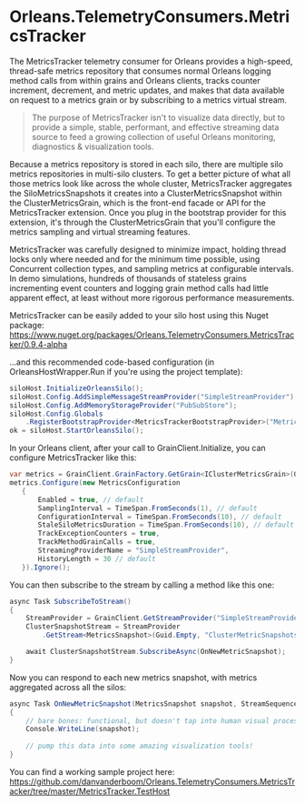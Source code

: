 # Orleans.TelemetryConsumers.MetricsTracker
The MetricsTracker telemetry consumer for Orleans provides a high-speed, thread-safe metrics repository that consumes normal Orleans logging method calls from within grains and Orleans clients, tracks counter increment, decrement, and metric updates, and makes that data available on request to a metrics grain or by subscribing to a metrics virtual stream.

>The purpose of MetricsTracker isn't to visualize data directly, but to provide a simple, stable, performant, and effective streaming data source to feed a growing collection of useful Orleans monitoring, diagnostics & visualization tools.

Because a metrics repository is stored in each silo, there are multiple silo metrics repositories in multi-silo clusters. To get a better picture of what all those metrics look like across the whole cluster, MetricsTracker aggregates the SiloMetricsSnapshots it creates into a ClusterMetricsSnapshot within the ClusterMetricsGrain, which is the front-end facade or API for the MetricsTracker extension. Once you plug in the bootstrap provider for this extension, it's through the ClusterMetricsGrain that you'll configure the metrics sampling and virtual streaming features.

MetricsTracker was carefully designed to minimize impact, holding thread locks only where needed and for the minimum time possible, using Concurrent collection types, and sampling metrics at configurable intervals. In demo simulations, hundreds of thousands of stateless grains incrementing event counters and logging grain method calls had little apparent effect, at least without more rigorous performance measurements.

MetricsTracker can be easily added to your silo host using this Nuget package:
https://www.nuget.org/packages/Orleans.TelemetryConsumers.MetricsTracker/0.9.4-alpha

...and this recommended code-based configuration (in OrleansHostWrapper.Run if you're using the project template):

```csharp
siloHost.InitializeOrleansSilo();
siloHost.Config.AddSimpleMessageStreamProvider("SimpleStreamProvider");
siloHost.Config.AddMemoryStorageProvider("PubSubStore");
siloHost.Config.Globals
    .RegisterBootstrapProvider<MetricsTrackerBootstrapProvider>("MetricsTracker");
ok = siloHost.StartOrleansSilo();
```

In your Orleans client, after your call to GrainClient.Initialize, you can configure MetricsTracker like this:

```csharp
var metrics = GrainClient.GrainFactory.GetGrain<IClusterMetricsGrain>(Guid.Empty);
metrics.Configure(new MetricsConfiguration
   {
       Enabled = true, // default
       SamplingInterval = TimeSpan.FromSeconds(1), // default
       ConfigurationInterval = TimeSpan.FromSeconds(10), // default
       StaleSiloMetricsDuration = TimeSpan.FromSeconds(10), // default
       TrackExceptionCounters = true,
       TrackMethodGrainCalls = true,
       StreamingProviderName = "SimpleStreamProvider",
       HistoryLength = 30 // default
   }).Ignore();
```

You can then subscribe to the stream by calling a method like this one:

```csharp
async Task SubscribeToStream()
{
    StreamProvider = GrainClient.GetStreamProvider("SimpleStreamProvider");
    ClusterSnapshotStream = StreamProvider
        .GetStream<MetricsSnapshot>(Guid.Empty, "ClusterMetricSnapshots");

    await ClusterSnapshotStream.SubscribeAsync(OnNewMetricSnapshot);
}
```

Now you can respond to each new metrics snapshot, with metrics aggregated across all the silos:

```csharp
async Task OnNewMetricSnapshot(MetricsSnapshot snapshot, StreamSequenceToken token)
{
    // bare bones: functional, but doesn't tap into human visual processing capabilities
    Console.WriteLine(snapshot);
    
    // pump this data into some amazing visualization tools!
}
```

You can find a working sample project here:
https://github.com/danvanderboom/Orleans.TelemetryConsumers.MetricsTracker/tree/master/MetricsTracker.TestHost
